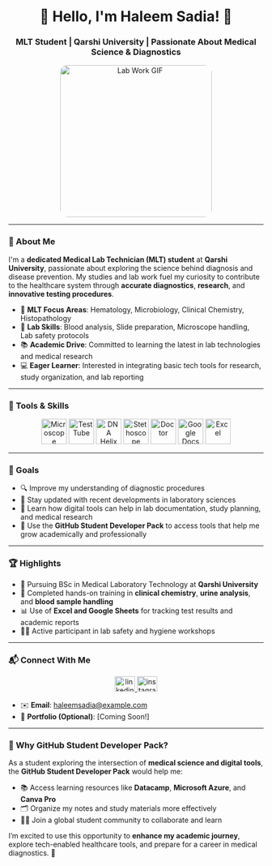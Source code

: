 <div align="center">
  <h1>👋 Hello, I'm Haleem Sadia! 🧪</h1>
  <h3>MLT Student | Qarshi University | Passionate About Medical Science & Diagnostics</h3>
  <img src="https://media.giphy.com/media/v1.Y2lkPTc5MGI3NjExZzdmcjQ1eGRrN2Y0M3RhdTlkdDJybnB4eTdhNDF6cnh6Mm84djQ2byZlcD12MV9naWZzX3NlYXJjaCZjdD1n/UoLt6dM2Z3fGE/giphy.gif" alt="Lab Work GIF" width="300" style="border-radius: 15px;" />
</div>

---

### 🌟 About Me

I'm a **dedicated Medical Lab Technician (MLT) student** at **Qarshi University**, passionate about exploring the science behind diagnosis and disease prevention. My studies and lab work fuel my curiosity to contribute to the healthcare system through **accurate diagnostics**, **research**, and **innovative testing procedures**.

- 🧬 **MLT Focus Areas**: Hematology, Microbiology, Clinical Chemistry, Histopathology
- 🔬 **Lab Skills**: Blood analysis, Slide preparation, Microscope handling, Lab safety protocols
- 📚 **Academic Drive**: Committed to learning the latest in lab technologies and medical research
- 💻 **Eager Learner**: Interested in integrating basic tech tools for research, study organization, and lab reporting

---

### 🧪 Tools & Skills

<div align="center">
  <img src="https://img.icons8.com/fluency/48/microscope.png" alt="Microscope" width="50" height="50"/>
  <img src="https://img.icons8.com/color/48/test-tube.png" alt="Test Tube" width="50" height="50"/>
  <img src="https://img.icons8.com/color/48/dna-helix.png" alt="DNA Helix" width="50" height="50"/>
  <img src="https://img.icons8.com/color/48/stethoscope.png" alt="Stethoscope" width="50" height="50"/>
  <img src="https://img.icons8.com/color/48/medical-doctor.png" alt="Doctor" width="50" height="50"/>
  <img src="https://img.icons8.com/color/48/google-docs--v1.png" alt="Google Docs" width="50" height="50"/>
  <img src="https://img.icons8.com/color/48/microsoft-excel-2019--v1.png" alt="Excel" width="50" height="50"/>
</div>

---

### 🎯 Goals

- 🔍 Improve my understanding of diagnostic procedures
- 📖 Stay updated with recent developments in laboratory sciences
- 🧠 Learn how digital tools can help in lab documentation, study planning, and medical research
- 🧰 Use the **GitHub Student Developer Pack** to access tools that help me grow academically and professionally

---

### 🏆 Highlights

- 🏫 Pursuing BSc in Medical Laboratory Technology at **Qarshi University**
- 🧫 Completed hands-on training in **clinical chemistry**, **urine analysis**, and **blood sample handling**
- 📊 Use of **Excel and Google Sheets** for tracking test results and academic reports
- 👩‍🔬 Active participant in lab safety and hygiene workshops

---

### 📬 Connect With Me

<div align="center">
  <a href="https://www.linkedin.com/in/haleem-sadia/" target="_blank">
    <img src="https://raw.githubusercontent.com/rahuldkjain/github-profile-readme-generator/master/src/images/icons/Social/linked-in-alt.svg" alt="linkedin" height="30" width="40" />
  </a>
  <a href="https://instagram.com/haleem.sadia" target="_blank">
    <img src="https://raw.githubusercontent.com/rahuldkjain/github-profile-readme-generator/master/src/images/icons/Social/instagram.svg" alt="instagram" height="30" width="40" />
  </a>
</div>

- ✉️ **Email**: haleemsadia@example.com  
- 📖 **Portfolio (Optional)**: [Coming Soon!]

---

### 💭 Why GitHub Student Developer Pack?

As a student exploring the intersection of **medical science and digital tools**, the **GitHub Student Developer Pack** would help me:
- 📚 Access learning resources like **Datacamp**, **Microsoft Azure**, and **Canva Pro**
- 🗂️ Organize my notes and study materials more effectively
- 🧑‍🎓 Join a global student community to collaborate and learn

I’m excited to use this opportunity to **enhance my academic journey**, explore tech-enabled healthcare tools, and prepare for a career in medical diagnostics. 🧪
